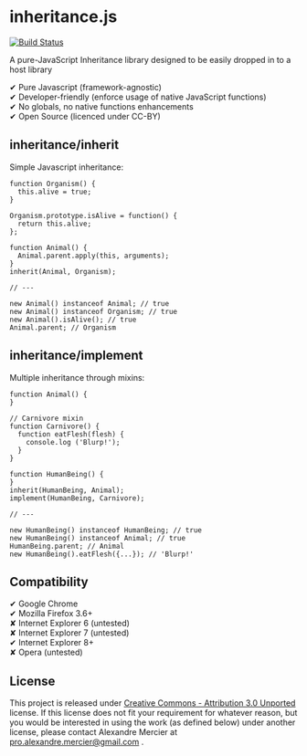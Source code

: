 inheritance.js
==============

[![Build Status](https://travis-ci.org/amercier/inheritance.js.png?branch=master)](https://travis-ci.org/amercier/inheritance.js)

A pure-JavaScript Inheritance library designed to be easily dropped in to a host
library

✔ Pure Javascript (framework-agnostic)  
✔ Developer-friendly (enforce usage of native JavaScript functions)  
✔ No globals, no native functions enhancements  
✔ Open Source (licenced under CC-BY)  


inheritance/inherit
-------------------

Simple Javascript inheritance:

    function Organism() {
      this.alive = true;
    }

    Organism.prototype.isAlive = function() {
      return this.alive;
    };

    function Animal() {
      Animal.parent.apply(this, arguments);
    }
    inherit(Animal, Organism);

    // ---

    new Animal() instanceof Animal; // true
    new Animal() instanceof Organism; // true
    new Animal().isAlive(); // true
    Animal.parent; // Organism

inheritance/implement
---------------------

Multiple inheritance through mixins:

    function Animal() {
    }

    // Carnivore mixin
    function Carnivore() {
      function eatFlesh(flesh) {
        console.log ('Blurp!');
      }
    }

    function HumanBeing() {
    }
    inherit(HumanBeing, Animal);
    implement(HumanBeing, Carnivore);

    // ---

    new HumanBeing() instanceof HumanBeing; // true
    new HumanBeing() instanceof Animal; // true
    HumanBeing.parent; // Animal
    new HumanBeing().eatFlesh({...}); // 'Blurp!'


Compatibility
-------------

✔ Google Chrome  
✔ Mozilla Firefox 3.6+  
✘ Internet Explorer 6 (untested)  
✘ Internet Explorer 7 (untested)  
✔ Internet Explorer 8+  
✘ Opera (untested)  


License
-------

This project is released under [Creative Commons - Attribution 3.0 Unported](LICENSE-CC-BY.md)
license. If this license does not fit your requirement for whatever reason, but
you would be interested in using the work (as defined below) under another
license, please contact Alexandre Mercier at pro.alexandre.mercier@gmail.com .
